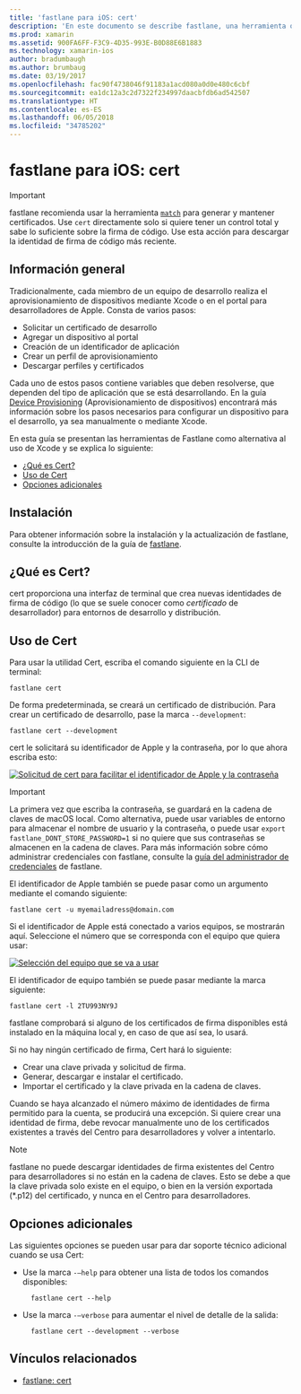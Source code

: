 ```yaml
---
title: 'fastlane para iOS: cert'
description: 'En este documento se describe fastlane, una herramienta que automatiza muchas partes del proceso de aprovisionamiento de aplicaciones de iOS: la solicitud de certificados, la adición de un dispositivo en el portal para desarrolladores de Apple, la creación de un identificador de aplicación y mucho más.'
ms.prod: xamarin
ms.assetid: 900FA6FF-F3C9-4D35-993E-B0D88E6B1883
ms.technology: xamarin-ios
author: bradumbaugh
ms.author: brumbaug
ms.date: 03/19/2017
ms.openlocfilehash: fac90f4738046f91183a1acd080a0d0e480c6cbf
ms.sourcegitcommit: ea1dc12a3c2d7322f234997daacbfdb6ad542507
ms.translationtype: HT
ms.contentlocale: es-ES
ms.lasthandoff: 06/05/2018
ms.locfileid: "34785202"
---
```

# <a name="fastlane-for-ios--cert"></a>fastlane para iOS: cert

> [!IMPORTANT]
> fastlane recomienda usar la herramienta [`match`](~/ios/deploy-test/provisioning/fastlane/match.md) para generar y mantener certificados. Use `cert` directamente solo si quiere tener un control total y sabe lo suficiente sobre la firma de código. Use esta acción para descargar la identidad de firma de código más reciente.

## <a name="overview"></a>Información general

Tradicionalmente, cada miembro de un equipo de desarrollo realiza el aprovisionamiento de dispositivos mediante Xcode o en el portal para desarrolladores de Apple. Consta de varios pasos:

- Solicitar un certificado de desarrollo
- Agregar un dispositivo al portal
- Creación de un identificador de aplicación
- Crear un perfil de aprovisionamiento
- Descargar perfiles y certificados

Cada uno de estos pasos contiene variables que deben resolverse, que dependen del tipo de aplicación que se está desarrollando. En la guía [Device Provisioning](~/ios/get-started/installation/device-provisioning/index.md) (Aprovisionamiento de dispositivos) encontrará más información sobre los pasos necesarios para configurar un dispositivo para el desarrollo, ya sea manualmente o mediante Xcode.

En esta guía se presentan las herramientas de Fastlane como alternativa al uso de Xcode y se explica lo siguiente:

- [¿Qué es Cert?](#whatiscert)
- [Uso de Cert](#using)
- [Opciones adicionales](#options)

## <a name="installation"></a>Instalación

Para obtener información sobre la instalación y la actualización de fastlane, consulte la introducción de la guía de [fastlane](~/ios/deploy-test/provisioning/fastlane/index.md#Installation).

<a name="whatiscert" />

## <a name="what-is-cert"></a>¿Qué es Cert?

cert proporciona una interfaz de terminal que crea nuevas identidades de firma de código (lo que se suele conocer como _certificado_ de desarrollador) para entornos de desarrollo y distribución.

<a name="using" />

## <a name="using-cert"></a>Uso de Cert

Para usar la utilidad Cert, escriba el comando siguiente en la CLI de terminal:

    fastlane cert

De forma predeterminada, se creará un certificado de distribución. Para crear un certificado de desarrollo, pase la marca `--development`:

    fastlane cert --development

cert le solicitará su identificador de Apple y la contraseña, por lo que ahora escriba esto:

[![](cert-images/fastlane-image1.png "Solicitud de cert para facilitar el identificador de Apple y la contraseña")](cert-images/fastlane-image1.png#lightbox)

> [!IMPORTANT]
> La primera vez que escriba la contraseña, se guardará en la cadena de claves de macOS local. Como alternativa, puede usar variables de entorno para almacenar el nombre de usuario y la contraseña, o puede usar `export fastlane_DONT_STORE_PASSWORD=1` si no quiere que sus contraseñas se almacenen en la cadena de claves. Para más información sobre cómo administrar credenciales con fastlane, consulte la [guía del administrador de credenciales](https://github.com/fastlane/fastlane/blob/master/credentials_manager/README.md) de fastlane.

El identificador de Apple también se puede pasar como un argumento mediante el comando siguiente:

    fastlane cert -u myemailadress@domain.com

Si el identificador de Apple está conectado a varios equipos, se mostrarán aquí. Seleccione el número que se corresponda con el equipo que quiera usar:

[![](cert-images/fastlane-image2.png "Selección del equipo que se va a usar")](cert-images/fastlane-image2.png#lightbox)

El identificador de equipo también se puede pasar mediante la marca siguiente:

    fastlane cert -l 2TU993NY9J

fastlane comprobará si alguno de los certificados de firma disponibles está instalado en la máquina local y, en caso de que así sea, lo usará.

Si no hay ningún certificado de firma, Cert hará lo siguiente:

- Crear una clave privada y solicitud de firma.
- Generar, descargar e instalar el certificado.
- Importar el certificado y la clave privada en la cadena de claves.

Cuando se haya alcanzado el número máximo de identidades de firma permitido para la cuenta, se producirá una excepción. Si quiere crear una identidad de firma, debe revocar manualmente uno de los certificados existentes a través del Centro para desarrolladores y volver a intentarlo.

> [!NOTE]
> fastlane no puede descargar identidades de firma existentes del Centro para desarrolladores si no están en la cadena de claves. Esto se debe a que la clave privada solo existe en el equipo, o bien en la versión exportada (*.p12) del certificado, y nunca en el Centro para desarrolladores.

<a name="options" />

## <a name="additional-options"></a>Opciones adicionales

Las siguientes opciones se pueden usar para dar soporte técnico adicional cuando se usa Cert:

- Use la marca `-–help` para obtener una lista de todos los comandos disponibles:

        fastlane cert --help

- Use la marca `-–verbose` para aumentar el nivel de detalle de la salida:

        fastlane cert --development --verbose


## <a name="related-links"></a>Vínculos relacionados

- [fastlane: cert](https://github.com/fastlane/fastlane/blob/master/cert/README.md)

